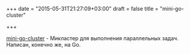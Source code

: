 +++
date = "2015-05-31T21:27:09+03:00"
draft = false
title = "mini-go-cluster"

+++

<p><a href="https://github.com/waqar-alamgir/mini-go-cluster">mini-go-cluster</a>&nbsp;- Микластер для выполнения параллельных задач. Написан, конечно же, на Go.</p>

